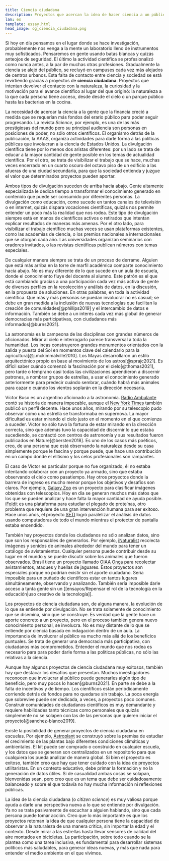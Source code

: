 ```yaml
---
title: Ciencia ciudadana
description: Proyectos que acercan la idea de hacer ciencia a un público general, retomando las ideas de que ciencia y naturaleza nacen juntas
lan: es
template: essay.html
head_image: og_ciencia_ciudadana.png
---
```

Si hoy en día pensamos en el lugar donde se hace investigación, probablemente nos venga a la mente un laboratorio lleno de instrumentos muy sofisticados. Pensaremos en gente usando batas blancas y quizás anteojos de seguridad. El último la actividad científica se profesionalizó como nunca antes, a la par de muchas otras profesiones. Gradualmente la ciencia se alejó del público, se recluyó en campuses cada vez más alejados de centros urbanos. Esta falta de contacto entre ciencia y sociedad se está revirtiendo gracias a proyectos de **ciencia ciudadana**. Proyectos que intentan devolver el contacto con la naturaleza, la curiosidad y la motivación para el avance científico al lugar del que originó: la naturaleza a la que cada persona tiene acceso, desde desde el cielo o un parque público hasta las bacterias en la cocina.    

La necesidad de acercar la ciencia a la gente que la financia creció a medida que se requerían más fondos del erario público para poder seguir progresando. La revista *Science*, por ejemplo, es una de las más prestigiosas del mundo pero su principal audiencia son personas en posiciones de poder, no sólo otros científicos. El organismo detrás de la publicación, la AAAS, organiza actividades para darle forma a las políticas públicas que involucran a la ciencia de Estados Unidos. La divulgación científica tiene por lo menos dos aristas diferentes: por un lado se trata de educar a la mayor cantidad de gente posible en los temas de actualidad científica. Por el otro, se trata de visibilizar el trabajo que se hace, muchas veces encerrado en un cuarto oscuro del octavo piso de un edificio a las afueras de una ciudad secundaria, para que la sociedad entienda y juzgue el valor que determinados proyectos pueden aportar. 

Ambos tipos de divulgación suceden de arriba hacia abajo. Gente altamente especializada le dedica tiempo a transformar el conocimiento generado en contenido que puede ser consumido por diferentes personas. La divulgación como educación, como sucede en tantos canales de televisión o en internet, quizás dispara vocaciones científicas, quizás nos permite entender un poco más la realidad que nos rodea. Este tipo de divulgación siempre está en manos de científicos activos o retirados que intentan explicar resultados de maneras más amenas. Por el otro lado, para visibilizar el trabajo científico muchas veces se usan plataformas existentes, como las academias de ciencia, o los premios nacionales a internacionales que se otorgan cada año. Las universidades organizan seminarios con oradores invitados, o las revistas científicas publican números con temas especiales. 

De cualquier manera siempre se trata de un proceso de derrame. Alguien que está más arriba en la torre de marfil académica comparte conocimiento hacia abajo. No es muy diferente de lo que sucede en un aula de escuela, donde el conocimiento fluye del docente al alumno. Este patrón es el que está cambiando gracias a una participación cada vez más activa de gente de diversos perfiles en la recolección y análisis de datos, en la discusión, en la propuesta de soluciones. En otras palabras, en toda la actividad científica. Que más y más personas se puedan involucrar no es casual; se debe en gran medida a la inclusión de nuevas tecnologías que facilitan la creación de comunidades[@phillips2019] y el intercambio de datos e información. También se debe a un interés cada vez más global de generar democracias más participativas, con ciudadanos más informados[@burns2021]. 

La astronomía es la campeona de las disciplinas con grandes números de aficionados. Mirar al cielo e interrogarlo parece transversal a toda la humanidad. Los incas construyeron grandes monumentos orientados con la salida y puesta del Sol en momentos clave del calendario para la agricultura[@j.mckimmalville2010]. Los Mayas desarrollaron un estilo arquitectónico propio en base al movimiento de los astros[@sprajc2021]. Es difícil saber cuándo comenzó la fascinación por el cielo[@thomas2021], pero tarde o temprano casi todas las civilizaciones aprendieron a discernir patrones, a nombrar grupos de estrellas, a usar el conocimiento generado anteriormente para predecir cuándo sembrar, cuándo habrá más animales para cazar o cuándo los vientos soplarán en la dirección necesaria. 

Víctor Buso es un argentino aficionado a la astronomía. [Radio Ambulante](https://radioambulante.org/audio/un-punto-en-el-cielo) contó su historia de manera impecable, aunque el [New York Times](https://www.nytimes.com/es/2018/02/25/espanol/supernova-astronomia-argentino.html) también publicó un perfil decente. Hace unos años, mirando por su telescopio pudo observar cómo una estrella se transformaba en supernova. La mayor dificultad es estar mirando el cielo justo en el momento en el que comienza a suceder. Víctor no sólo tuvo la fortuna de estar mirando en la dirección correcta, sino que además tuvo la capacidad de discernir lo que estaba sucediendo, se contactó con centros de astronomía y sus resultados fueron publicados en Nature[@bersten2018]. Es uno de los casos más poéticos, creo, de una persona que está observando la naturaleza desde su casa simplemente porque le fascina y porque puede, que hace una contribución en un campo donde el elitismo y los celos profesionales son rampantes. 

El caso de Víctor es particular porque no fue organizado, él no estaba intentando colaborar con un proyecto ya armado, sino que estaba observando el cielo como pasatiempo. Hay otros proyectos donde la barrera de ingreso es mucho menor porque los objetivos y desafíos son claros. Por ejemplo, [Galaxy Zoo](https://www.zooniverse.org/projects/zookeeper/galaxy-zoo/) es un proyecto para clasificar imágenes obtenidas con telescopios. Hoy en día se generan muchos más datos que los que se pueden analizar y hace falta la mayor cantidad de ayuda posible. [iFoldit](https://fold.it/) es una plataforma para estudiar el plegado de proteínas, otro problema que requiere de una gran intervención humana para ser exitoso. Hace unos años, el proyecto [SETI](https://setiathome.berkeley.edu/) logró paralelizar el análisis de datos usando computadoras de todo el mundo mientras el protector de pantalla estaba encendido. 

También hay proyectos donde los ciudadanos no sólo analizan datos, sino que son los responsables de generarlos. Por ejemplo, [iNaturalist](https://www.inaturalist.org/) recolecta imágenes y sonidos de animales alrededor del mundo para tener un catálogo de avistamientos. Cualquier persona puede contribuir desde su lugar en el mundo y se puede discutir sobre los animales que fueron observados. Brasil tiene un proyecto llamado [OIAA Onça](https://oiaaonca.ufam.edu.br/oiaaonca_site/frontend/web/) para recolectar avistamientos, ataques y huellas de jaguares. Estos proyectos son especiales porque no podrían existir sin el aporte ciudadano. Sería imposible para un puñado de científicos estar en tantos lugares simultáneamente, observando y analizando. También sería imposible darle acceso a tanta gente sin un [[ensayos/Repensar el rol de la tecnología en la educación|uso creativo de la tecnología]].

Los proyectos de ciencia ciudadana son, de alguna manera, la evolución de lo que se entiende por divulgación. No se trata solamente de conocimiento que se disemina, sino que se construye. Es verdad que la gente hace un aporte concreto a un proyecto, pero en el proceso también genera nuevo conocimiento personal, se involucra. No es muy distante de lo que se entiende por ciencia basada en indagación dentro de un aula. La importancia de involucrar al público va mucho más allá de los beneficios puntuales. Se trata de generar una democracia más participativa, con ciudadanos más comprometidos. Entender el mundo que nos rodea es necesario para para poder darle forma a las políticas públicas, no sólo las relativas a la ciencia. 

Aunque hay algunos proyectos de ciencia ciudadana muy exitosos, también hay que destacar los desafíos que presentan. Muchos investigadores reconocen que involucrar al público puede generarles algún tipo de beneficio, pero muy pocos lo hacen[@burns2021]. En parte se debe a la falta de incentivos y de tiempo. Los científicos están periódicamente corriendo detrás de fondos para no quedarse sin trabajo. La poca energía que sobrevive puede ser dedicada, a veces, a proyectos poco comunes. Construir comunidades de ciudadanos científicos es muy demandante y requiere habilidades tanto técnicas como personales que quizás simplemente no se solapen con las de las personas que quieren iniciar el proyecto[@sanchez-blanco2019]. 

Existe la posibilidad de generar proyectos de ciencia ciudadana en escuelas. Por ejemplo, [Astroplant](https://www.astroplant.io/) se construyó sobre la premisa de estudiar el crecimiento de las plantas bajo diferentes condiciones climáticas y ambientales. El kit puede ser comprado o construido en cualquier escuela, y los datos que se generan son centralizados en un repositorio para que cualquiera los pueda analizar de manera global. Si bien el proyecto es exitoso, también creo que hay que tener cuidado con la idea de proyectos utilitaristas. En un contexto educativo, debe primar la formación y no la generación de datos útiles. Si de casualidad ambas cosas se solapan, bienvenidas sean, pero creo que es un tema que debe ser cuidadosamente balanceado y sobre el que todavía no hay mucha información ni reflexiones públicas. 

La idea de la ciencia ciudadana (o *citizen science*) es muy valiosa porque ayuda a darle una perspectiva nueva a lo que se entiende por divulgación. Ya no se trata pasivamente de escuchar a alguien hablando, sino que cada persona puede tomar acción. Creo que lo más importante es que los proyectos retoman la idea de que cualquier persona tiene la capacidad de observar a la naturaleza de una manera crítica, sin importar la edad y el contexto. Desde mirar a las estrellas hasta llevar sensores de calidad del aire montados en bicicletas. La participación, sobre todo cuando se la plantea como una tarea inclusiva, es fundamental para desarrollar sistemas políticos más saludables, para generar ideas nuevas, y más que nada para entender el medio ambiente en el que vivimos. 